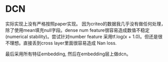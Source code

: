 # DCN

实际实现上没有严格按照paper实现。 因为criteo的数据我几乎没有做任何处理，除了使用mean填充null字段。dense num feature很容易造成数值不稳定(numerical stability)。尝试针对number feature 采用tf.log(x + 1.0)。但还是很不理想。直接丢到cross layer里面很容易造成 Nan loss.

最后采用所有特征embedding, 然后在embedding层上做dcn。